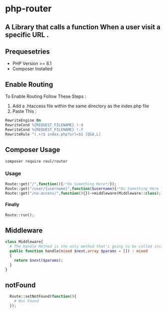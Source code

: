 # php-router
## A Library that calls a function When a user visit a specific URL  .
## Prequesetries
  * PHP Version >= 8.1
  * Composer Installed

## Enable Routing
  To Enable Routing Follow These Steps : 
  1. Add a .htaccess file within the same directory as the index.php file
  2. Paste This :
  ```apache
  RewriteEngine On
  RewriteCond %{REQUEST_FILENAME} !-d
  RewriteCond %{REQUEST_FILENAME} !-f
  RewriteRule ^(.+)$ index.php?url=$1 [QSA,L]
  ```

## Composer Usage
```
composer require roul/router
```

### Usage
```php
Route::get("/",function(){/*Do Something Here*/});
Route::get("/user/{username}",function($username){/*Do Something Here Too*/});
Route::get("/no-access/",function(){})->middleware(Middleware::class);
```
#### Finally 
```php
Route::run();
```

## Middleware
```php
class Middleware{
  # The Handle Method is the only method that's going to be called inside the middleware class
  public function handle(mixed $next,array $params = []) : mixed
  {
    return $next($params);
  }
}
```
## notFound
```php
  Route::setNotFound(function(){
    # Not Found
  });
```
